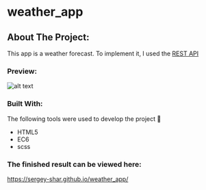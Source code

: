 # weather_app

<!-- ABOUT THE PROJECT -->
## About The Project:
This app is a weather forecast.  To implement it, I used the [REST API](https://weatherstack.com/) 

### Preview:

![alt text]()

### Built With:
The following tools were used to develop the project :hammer:


* HTML5
* EC6
* scss


### The finished result can be viewed here:
https://sergey-shar.github.io/weather_app/





















